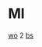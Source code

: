 # Ml
[wo](http://people.csail.mit.edu/dsontag/courses/ml12/)
2  [bs](https://lear.inrialpes.fr/~jegou/bishopreadinggroup/)
